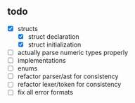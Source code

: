 ## todo
- [x] structs
    - [x] struct declaration
    - [x] struct initialization
- [ ] actually parse numeric types properly
- [ ] implementations
- [ ] enums
- [ ] refactor parser/ast for consistency
- [ ] refactor lexer/token for consistency
- [ ] fix all error formats